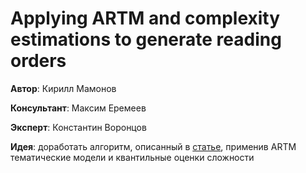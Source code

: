 # Applying ARTM and complexity estimations to generate reading orders

**Автор**: Кирилл Мамонов

**Консультант**: Максим Еремеев

**Эксперт**: Константин Воронцов

**Идея**: доработать алгоритм, описанный в [статье](related-work/koutrika17generating.pdf), применив ARTM тематические модели и квантильные оценки сложности

